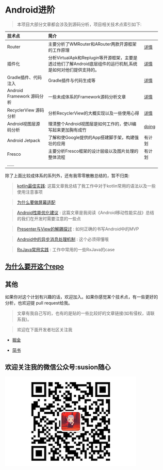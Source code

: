 # Android进阶

>本项目大部分文章都会涉及到源码分析，项目相关技术点索引如下:

|技术点|简介||
|:----|:-----|:-----|
|Router|主要分析了WMRouter和ARouter两款开源框架的工作原理|<a href="router/README.md">详情</a>|
|插件化|分析VirtualApk和Replugin等开源框架，主要是透过他们了解Android底层组件的运行机制,系统是如何对他们提供支持的。|<a href="插件化/README.md">详情</a>|
|Gradle插件、代码注入|Gradle插件与代码生成等|<a href="gradle插件与字节码注入/README.md">详情</a>|
|Android Framework 源码分析|一些未成体系的Framework源码分析文章|[详情](AndroidFramework源码分析/README.md)|
|RecyclerView 源码分析|分析RecyclerView的大概实现以及一些使用心得|[详情](AndroidFramework源码分析/recyclerview/README.md)|
|Android视图层源码分析|理清整个Android视图层是如何工作的，使UI编写起来更加胸有成竹|[doing](AndroidFramework源码分析/Android视图层源码分析/README.md)|
|Android Jetpack|了解和使Google提供的App搭建脚手架，构建强壮的应用| 有计划 |
|Fresco|主要分析Fresco框架的设计层级以及图片处理的整体流程|有计划|
|......| |


 除了上面比较成体系的系列外，还有我零零散散总结的，暂不归类:

> [kotlin最佳实践](零散但很重要/kotlin最佳实践.md): 这篇文章我总结了我工作中对于kotlin常用的语法以及一些使用注意事项

> [为什么要做屏幕适配](零散但很重要/使用dp做屏幕适配会出现的问题.md) 

> [Android性能优化建议](零散但很重要/Android性能优化建议.md) : 这篇文章是我阅读《Android移动性能实战》总结的我们在开发时需要注意的一些点

> [Presenter与View的解耦探讨](零散但很重要/Presenter与View的解耦探讨.md) : 如何正确的书写Android中的MVP

> [Android中的异步消息处理机制](零散但很重要/Android中的异步消息处理机制.md) : 这个必须得懂哦

> [RxJava常用实践](零散但很重要/RxJava实践.md) : 工作中常用的一些RxJava的case

## [为什么要开这个repo](为什么要开这个repo.md)

## 其他

如果你对这个计划有兴趣的话，欢迎加入。如果你感觉某个技术点，有一些更好的分析，也欢迎提 pull request给我。

>文章有我自己写的，也有的是贴的一些比较好的文章链接(如有侵权，请联系我)。

>欢迎在下面开发者社区关注我

- [掘金](https://juejin.im/user/57b1173f165abd0054298059)

- [简书](https://www.jianshu.com/u/49b1311b5074)

## 欢迎关注我的微信公众号:susion随心

![](picture/微信公众号.jpeg)










